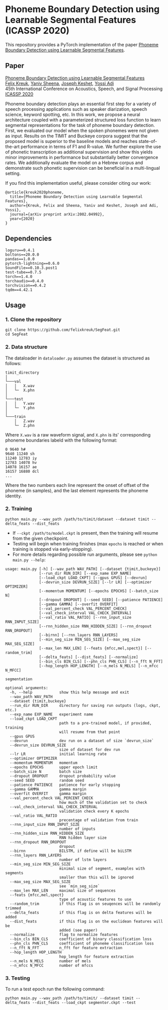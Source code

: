 # Phoneme Boundary Detection using Learnable Segmental Features (ICASSP 2020)

This repository provides a PyTorch implementation of the paper [Phoneme Boundary Detection using Learnable Segmental Features](https://arxiv.org/pdf/2002.04992.pdf).

## Paper
[Phoneme Boundary Detection using Learnable Segmental Features](https://arxiv.org/pdf/2002.04992.pdf)
</br>
[Felix Kreuk](https://scholar.google.co.il/citations?user=UiERcYsAAAAJ&hl=en), [Yaniv Sheena](https://dblp.org/pers/s/Sheena:Yaniv.html), [Joseph Keshet](http://u.cs.biu.ac.il/~jkeshet/), [Yossi Adi](https://scholar.google.co.il/citations?user=4W-HuYYAAAAJ&hl=en)
</br>
45th International Conference on Acoustics, Speech, and Signal Processing [ICASSP 2020](https://2020.ieeeicassp.org/)

Phoneme boundary detection plays an essential first step for a variety of speech processing applications such as speaker diarization, speech science, keyword spotting, etc. In this work, we propose a neural architecture coupled with a parameterized structured loss function to learn segmental representations for the task of phoneme boundary detection. First, we evaluated our model when the spoken phonemes were not given as input. Results on the TIMIT and Buckeye corpora suggest that the proposed model is superior to the baseline models and reaches state-of-the-art performance in terms of F1 and R-value. We further explore the use of phonetic transcription as additional supervision and show this yields minor improvements in performance but substantially better convergence rates. We additionally evaluate the model on a Hebrew corpus and demonstrate such phonetic supervision can be beneficial in a multi-lingual setting.

If you find this implementation useful, please consider citing our work:
```
@article{kreuk2020phoneme,
  title={Phoneme Boundary Detection using Learnable Segmental Features},
  author={Kreuk, Felix and Sheena, Yaniv and Keshet, Joseph and Adi, Yossi},
  journal={arXiv preprint arXiv:2002.04992},
  year={2020}
}
```

## Dependencies

```
loguru==0.4.1
boltons==20.0.0
pandas==1.0.0
pytorch-lightning==0.6.0
SoundFile==0.10.3.post1
test-tube==0.7.5
torch==1.4.0
torchaudio==0.4.0
torchvision==0.4.2
tqdm==4.42.1
```

## Usage

### 1. Clone the repository
```
git clone https://github.com/felixkreuk/SegFeat.git
cd SegFeat
```

### 2. Data structure
The dataloader in `dataloader.py` assumes the dataset is structured as follows:
```
timit_directory
│
└───val
│   │   X.wav
│   └─  X.phn
│
└───test
│   │   Y.wav
│   └─  Y.phn
│
└───train
    │   Z.wav
    └─  Z.phn
```

Where `X.wav` is a raw waveform signal, and `X.phn` is its' corresponding phoneme boundaries labeld with the following format:
```
0 9640 h#
9640 11240 sh
11240 12783 iy
12783 14078 hv
14078 16157 ae
16157 16880 dcl
...
```
Where the two numbers each line represent the onset of offset of the phoneme (in samples), and the last element represents the phoneme identity.

### 2. Training
```
python main.py --wav_path /path/to/timit/dataset --dataset timit --delta_feats --dist_feats
```
* If `--ckpt /path/to/model.ckpt` is present, then the training will resume from the given checkpoint.
* Testing will begin when training finishes (max `epochs` is reached or when training is stopped via early-stopping).
* For more details regarding possible run arguments, please see `python main.py --help`:
```
usage: main.py [-h] [--wav_path WAV_PATH] [--dataset {timit,buckeye}]
               [--run_dir RUN_DIR] [--exp_name EXP_NAME]
               [--load_ckpt LOAD_CKPT] [--gpus GPUS] [--devrun]
               [--devrun_size DEVRUN_SIZE] [--lr LR] [--optimizer OPTIMIZER]
               [--momentum MOMENTUM] [--epochs EPOCHS] [--batch_size N]
               [--dropout DROPOUT] [--seed SEED] [--patience PATIENCE]
               [--gamma GAMMA] [--overfit OVERFIT]
               [--val_percent_check VAL_PERCENT_CHECK]
               [--val_check_interval VAL_CHECK_INTERVAL]
               [--val_ratio VAL_RATIO] [--rnn_input_size RNN_INPUT_SIZE]
               [--rnn_hidden_size RNN_HIDDEN_SIZE] [--rnn_dropout RNN_DROPOUT]
               [--birnn] [--rnn_layers RNN_LAYERS]
               [--min_seg_size MIN_SEG_SIZE] [--max_seg_size MAX_SEG_SIZE]
               [--max_len MAX_LEN] [--feats {mfcc,mel,spect}] [--random_trim]
               [--delta_feats] [--dist_feats] [--normalize]
               [--bin_cls BIN_CLS] [--phn_cls PHN_CLS] [--n_fft N_FFT]
               [--hop_length HOP_LENGTH] [--n_mels N_MELS] [--n_mfcc N_MFCC]

segmentation

optional arguments:
  -h, --help            show this help message and exit
  --wav_path WAV_PATH
  --dataset {timit,buckeye}
  --run_dir RUN_DIR     directory for saving run outputs (logs, ckpt, etc.)
  --exp_name EXP_NAME   experiment name
  --load_ckpt LOAD_CKPT
                        path to a pre-trained model, if provided, training
                        will resume from that point
  --gpus GPUS
  --devrun              dev run on a dataset of size `devrun_size`
  --devrun_size DEVRUN_SIZE
                        size of dataset for dev run
  --lr LR               initial learning rate
  --optimizer OPTIMIZER
  --momentum MOMENTUM   momentum
  --epochs EPOCHS       upper epoch limit
  --batch_size N        batch size
  --dropout DROPOUT     dropout probability value
  --seed SEED           random seed
  --patience PATIENCE   patience for early stopping
  --gamma GAMMA         gamma margin
  --overfit OVERFIT     gamma margin
  --val_percent_check VAL_PERCENT_CHECK
                        how much of the validation set to check
  --val_check_interval VAL_CHECK_INTERVAL
                        validation check every K epochs
  --val_ratio VAL_RATIO
                        precentage of validation from train
  --rnn_input_size RNN_INPUT_SIZE
                        number of inputs
  --rnn_hidden_size RNN_HIDDEN_SIZE
                        RNN hidden layer size
  --rnn_dropout RNN_DROPOUT
                        dropout
  --birnn               BILSTM, if define will be biLSTM
  --rnn_layers RNN_LAYERS
                        number of lstm layers
  --min_seg_size MIN_SEG_SIZE
                        minimal size of segment, examples with segments
                        smaller than this will be ignored
  --max_seg_size MAX_SEG_SIZE
                        see `min_seg_size`
  --max_len MAX_LEN     maximal size of sequences
  --feats {mfcc,mel,spect}
                        type of acoustic features to use
  --random_trim         if this flag is on seuqences will be randomly trimmed
  --delta_feats         if this flag is on delta features will be added
  --dist_feats          if this flag is on the euclidean features will be
                        added (see paper)
  --normalize           flag to normalize features
  --bin_cls BIN_CLS     coefficient of binary classification loss
  --phn_cls PHN_CLS     coefficient of phoneme classification loss
  --n_fft N_FFT         n_fft for feature extraction
  --hop_length HOP_LENGTH
                        hop_length for feature extraction
  --n_mels N_MELS       number of mels
  --n_mfcc N_MFCC       number of mfccs
```

### 3. Testing
To run a test epoch run the following command:
```
python main.py --wav_path /path/to/timit/ --dataset timit --delta_feats --dist_feats --load_ckpt segmentor.ckpt --test
```
